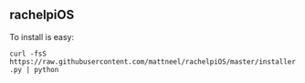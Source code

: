 rachelpiOS
---------------

To install is easy:

`curl -fsS https://raw.githubusercontent.com/mattneel/rachelpiOS/master/installer.py | python`